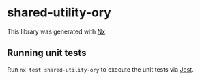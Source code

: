 # shared-utility-ory

This library was generated with [Nx](https://nx.dev).

## Running unit tests

Run `nx test shared-utility-ory` to execute the unit tests via [Jest](https://jestjs.io).

